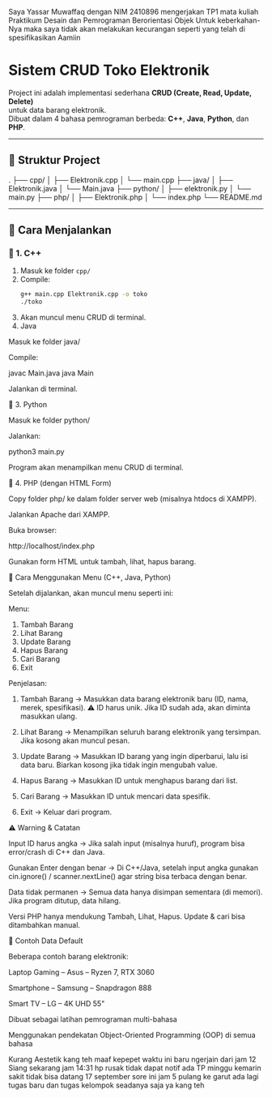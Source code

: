 Saya Yassar Muwaffaq dengan NIM 2410896 mengerjakan
TP1 mata kuliah Praktikum Desain dan Pemrograman Berorientasi Objek
Untuk keberkahan-Nya maka saya tidak akan
melakukan kecurangan seperti yang telah di spesifikasikan
                Aamiin

# Sistem CRUD Toko Elektronik

Project ini adalah implementasi sederhana **CRUD (Create, Read, Update, Delete)**  
untuk data barang elektronik.  
Dibuat dalam 4 bahasa pemrograman berbeda: **C++**, **Java**, **Python**, dan **PHP**.

---

## 📂 Struktur Project

.
├── cpp/
│ ├── Elektronik.cpp
│ └── main.cpp
├── java/
│ ├── Elektronik.java
│ └── Main.java
├── python/
│ ├── elektronik.py
│ └── main.py
├── php/
│ ├── Elektronik.php
│ └── index.php
└── README.md


---

## 🚀 Cara Menjalankan

### 🔹 1. C++
1. Masuk ke folder `cpp/`
2. Compile:
   ```bash
   g++ main.cpp Elektronik.cpp -o toko
   ./toko
3. Akan muncul menu CRUD di terminal.
2. Java

Masuk ke folder java/

Compile:

javac Main.java
java Main


Jalankan di terminal.

🔹 3. Python

Masuk ke folder python/

Jalankan:

python3 main.py


Program akan menampilkan menu CRUD di terminal.

🔹 4. PHP (dengan HTML Form)

Copy folder php/ ke dalam folder server web (misalnya htdocs di XAMPP).

Jalankan Apache dari XAMPP.

Buka browser:

http://localhost/index.php


Gunakan form HTML untuk tambah, lihat, hapus barang.

📖 Cara Menggunakan Menu (C++, Java, Python)

Setelah dijalankan, akan muncul menu seperti ini:

Menu:
1. Tambah Barang
2. Lihat Barang
3. Update Barang
4. Hapus Barang
5. Cari Barang
6. Exit

Penjelasan:

1. Tambah Barang → Masukkan data barang elektronik baru (ID, nama, merek, spesifikasi).
⚠️ ID harus unik. Jika ID sudah ada, akan diminta masukkan ulang.

2. Lihat Barang → Menampilkan seluruh barang elektronik yang tersimpan. Jika kosong akan muncul pesan.

3. Update Barang → Masukkan ID barang yang ingin diperbarui, lalu isi data baru. Biarkan kosong jika tidak ingin mengubah value.

4. Hapus Barang → Masukkan ID untuk menghapus barang dari list.

5. Cari Barang → Masukkan ID untuk mencari data spesifik.

6. Exit → Keluar dari program.

⚠️ Warning & Catatan

Input ID harus angka → Jika salah input (misalnya huruf), program bisa error/crash di C++ dan Java.

Gunakan Enter dengan benar → Di C++/Java, setelah input angka gunakan cin.ignore() / scanner.nextLine() agar string bisa terbaca dengan benar.

Data tidak permanen → Semua data hanya disimpan sementara (di memori). Jika program ditutup, data hilang.

Versi PHP hanya mendukung Tambah, Lihat, Hapus. Update & cari bisa ditambahkan manual.

📌 Contoh Data Default

Beberapa contoh barang elektronik:

Laptop Gaming – Asus – Ryzen 7, RTX 3060

Smartphone – Samsung – Snapdragon 888

Smart TV – LG – 4K UHD 55"

Dibuat sebagai latihan pemrograman multi-bahasa

Menggunakan pendekatan Object-Oriented Programming (OOP) di semua bahasa

Kurang Aestetik kang teh maaf kepepet waktu ini baru ngerjain dari jam 12 Siang sekarang jam 14:31 
hp rusak tidak dapat notif ada TP minggu kemarin sakit tidak bisa datang 17 september sore ini jam 5 
pulang ke garut ada lagi tugas baru dan tugas kelompok seadanya saja ya kang teh 